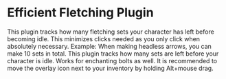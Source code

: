 # Efficient Fletching Plugin
This plugin tracks how many fletching sets your character has left before becoming idle. This minimizes clicks needed as you only click when absolutely necessary. Example: When making headless arrows, you can make 10 sets in total. This plugin tracks how many sets are left before your character is idle.
Works for enchanting bolts as well.
It is recommended to move the overlay icon next to your inventory by holding Alt+mouse drag.
